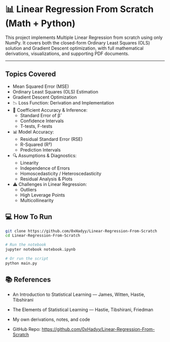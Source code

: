 # 📊 Linear Regression From Scratch (Math + Python)

This project implements Multiple Linear Regression from scratch using only NumPy. It covers both the closed-form Ordinary Least Squares (OLS) solution and Gradient Descent optimization, with full mathematical derivations, visualizations, and supporting PDF documents.

---

## Topics Covered

- Mean Squared Error (MSE)
- Ordinary Least Squares (OLS) Estimation
-  Gradient Descent Optimization
- 📉 Loss Function: Derivation and Implementation
- 🎯 Coefficient Accuracy & Inference:
  - Standard Error of β̂
  - Confidence Intervals
  - T-tests, F-tests
- 📊 Model Accuracy:
  - Residual Standard Error (RSE)
  - R-Squared (R²)
  - Prediction Intervals
- 🔍 Assumptions & Diagnostics:
  - Linearity
  - Independence of Errors
  - Homoscedasticity / Heteroscedasticity
  - Residual Analysis & Plots
- ⚠️ Challenges in Linear Regression:
  - Outliers
  - High Leverage Points
  - Multicollinearity


## 💻 How To Run

```bash
git clone https://github.com/0xHadyy/Linear-Regression-From-Scratch
cd Linear-Regression-From-Scratch

# Run the notebook
jupyter notebook notebook.ipynb

# Or run the script
python main.py
```
## 📚 References

- An Introduction to Statistical Learning — James, Witten, Hastie, Tibshirani

- The Elements of Statistical Learning — Hastie, Tibshirani, Friedman

- My own derivations, notes, and code

- GitHub Repo: https://github.com/0xHadyy/Linear-Regression-From-Scratch
